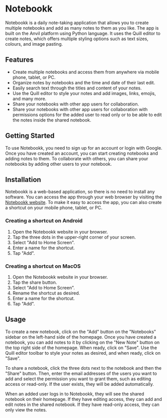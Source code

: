 # Notebookk


Notebookk is a daily note-taking application that allows you to create multiple notebooks and add as many notes to them as you like. The app is built on the Anvil platform using Python language. It uses the Quill editor to create notes, which offers multiple styling options such as text sizes, colours, and image pasting.

## Features

- Create multiple notebooks and access them from anywhere via mobile phone, tablet, or PC.
- Organize notes by notebooks and the time and date of their last edit.
- Easily search text through the titles and content of your notes.
- Use the Quill editor to style your notes and add images, links, emojis, and many more.
- Share your notebooks with other app users for collaboration.
- Share your notebooks with other app users for collaboration with permissions options for the added user to read only or to be able to edit the notes inside the shared notebook.

## Getting Started

To use Notebookk, you need to sign up for an account or login with Google. Once you have created an account, you can start creating notebooks and adding notes to them. To collaborate with others, you can share your notebooks by adding other users to your notebook.

## Installation

Notebookk is a web-based application, so there is no need to install any software. You can access the app through your web browser by visiting the [Notebookk website](https://notebookk.anvil.app/ "The best note-taking application."). To make it easy to access the app, you can also create a shortcut on your mobile phone, tablet, or PC.

### Creating a shortcut on Android
1. Open the Notebookk website in your browser.
2. Tap the three dots in the upper-right corner of your screen.
3. Select "Add to Home Screen".
4. Enter a name for the shortcut.
5. Tap "Add".

### Creating a shortcut on MacOS
1. Open the Notebookk website in your browser.
2. Tap the share button.
2. Select "Add to Home Screen".
3. Rename the shortcut as desired.
4. Enter a name for the shortcut.
5. Tap "Add".

## Usage

To create a new notebook, click on the "Add" button on the "Notebooks" sidebar on the left-hand side of the homepage. Once you have created a notebook, you can add notes to it by clicking on the "New Note" button on the top right side of the homepage. When ready, click on "Save". Use the Quill editor toolbar to style your notes as desired, and when ready, click on "Save".

To share a notebook, click the three dots next to the notebook and then the "Share" button. Then, enter the email addresses of the users you want to add and select the permission you want to grant them, such as editing access or read-only. If the user exists, they will be added automatically.

When an added user logs in to Notebookk, they will see the shared notebook on their homepage. If they have editing access, they can add and edit notes in the shared notebook. If they have read-only access, they can only view the notes.